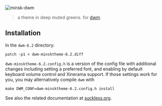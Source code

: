 ![minsk-dwm](https://github.com/jlpaca/minsk-theme/blob/img/banner-dwm.png?raw=true)

> a theme in deep muted greens. for [dwm](https://dwm.suckless.org).

## Installation

In the `dwm-6.2` directory: 

```
patch -p1 < dwm-minsktheme-6.2.diff
```

`dwm-minsktheme-6.2.config.h` is a version of the config file
with additional changes including setting a preferred font, and enabling by
default keyboard volume control and Xinerama support. If those settings work
for you, you may alternatively compile `dwm` with

```
make DWM_CONF=dwm-minsktheme-6.2.config.h install
```

See also the related documentation at [suckless.org](https://suckless.org/hacking).
